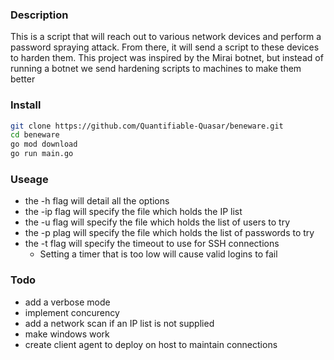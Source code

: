 ### Description

This is a script that will reach out to various network devices and perform a password spraying attack. From there, it will send a script to these devices to harden them. This project was inspired by the Mirai botnet, but instead of running a botnet we send hardening scripts to machines to make them better

### Install

```bash
git clone https://github.com/Quantifiable-Quasar/beneware.git
cd beneware
go mod download
go run main.go
```

### Useage

- the -h flag will detail all the options
- the -ip flag will specify the file which holds the IP list
- the -u flag will specify the file which holds the list of users to try
- the -p plag will specify the file which holds the list of passwords to try
- the -t flag will specify the timeout to use for SSH connections 
    - Setting a timer that is too low will cause valid logins to fail

### Todo

- add a verbose mode 
- implement concurency
- add a network scan if an IP list is not supplied
- make windows work
- create client agent to deploy on host to maintain connections
